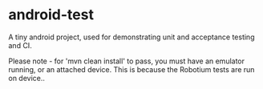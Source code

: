 android-test
============

A tiny android project, used for demonstrating unit and acceptance testing and CI.

Please note - for 'mvn clean install' to pass, you must have an emulator running, or an attached device. This is because the Robotium tests are run on device..
